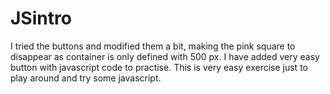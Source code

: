 # JSintro

I tried the buttons and modified them a bit, making the pink square to disappear as container is only defined with 500 px. 
I have added very easy button with javascript code to practise. This is very easy exercise just to play around and try some javascript.